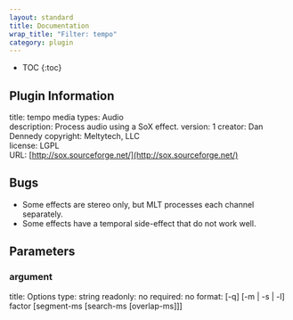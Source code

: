 ```yaml
---
layout: standard
title: Documentation
wrap_title: "Filter: tempo"
category: plugin
---
```

* TOC
{:toc}

## Plugin Information

title: tempo
media types:
Audio  
description: Process audio using a SoX effect.
version: 1
creator: Dan Dennedy
copyright: Meltytech, LLC  
license: LGPL  
URL: [http://sox.sourceforge.net/](http://sox.sourceforge.net/)  

## Bugs

* Some effects are stereo only, but MLT processes each channel separately.
* Some effects have a temporal side-effect that do not work well.


## Parameters

### argument

title: Options  type: string
readonly: no
required: no
format: [-q] [-m | -s | -l] factor [segment-ms [search-ms [overlap-ms]]]  

